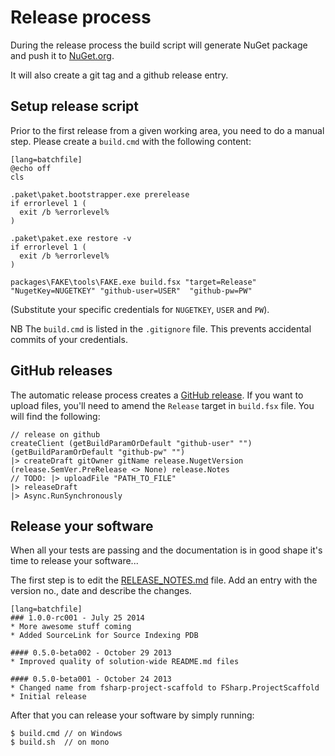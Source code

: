 # Release process

During the release process the build script will generate NuGet package and push it to [NuGet.org](http://www.nuget.org). 

It will also create a git tag and a github release entry.
 
## Setup release script
 
Prior to the first release from a given working area, you need to do a manual step. Please create a `build.cmd` with the following content:

    [lang=batchfile]
    @echo off
    cls
    
    .paket\paket.bootstrapper.exe prerelease
    if errorlevel 1 (
      exit /b %errorlevel%
    )
    
    .paket\paket.exe restore -v
    if errorlevel 1 (
      exit /b %errorlevel%
    )
    
    packages\FAKE\tools\FAKE.exe build.fsx "target=Release" "NugetKey=NUGETKEY" "github-user=USER"  "github-pw=PW"
    
(Substitute your specific credentials for ``NUGETKEY``, ``USER`` and ``PW``).

NB The `build.cmd` is listed in the `.gitignore` file. This prevents accidental commits of your credentials.

## GitHub releases

The automatic release process creates a [GitHub release](https://github.com/blog/1547-release-your-software). If you want to upload files, you'll need to amend the `Release` target in ``build.fsx`` file. You will find the following:

    // release on github
    createClient (getBuildParamOrDefault "github-user" "") (getBuildParamOrDefault "github-pw" "")
    |> createDraft gitOwner gitName release.NugetVersion (release.SemVer.PreRelease <> None) release.Notes 
    // TODO: |> uploadFile "PATH_TO_FILE"    
    |> releaseDraft
    |> Async.RunSynchronously 

## Release your software

When all your tests are passing and the documentation is in good shape it's time to release your software...

The first step is to edit the [RELEASE_NOTES.md](https://github.com/fsprojects/ProjectScaffold/blob/master/RELEASE_NOTES.md) file. Add an entry with the version no., date and describe the changes.

    [lang=batchfile]
    ### 1.0.0-rc001 - July 25 2014
    * More awesome stuff coming
    * Added SourceLink for Source Indexing PDB
             
    #### 0.5.0-beta002 - October 29 2013
    * Improved quality of solution-wide README.md files
    
    #### 0.5.0-beta001 - October 24 2013
    * Changed name from fsharp-project-scaffold to FSharp.ProjectScaffold
    * Initial release                                                                                                     

After that you can release your software by simply running:
     
    $ build.cmd // on Windows
    $ build.sh  // on mono
